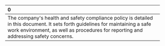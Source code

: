 | 0                                                                                                                                                                                                                     |
|:----------------------------------------------------------------------------------------------------------------------------------------------------------------------------------------------------------------------|
| The company's health and safety compliance policy is detailed in this document. It sets forth guidelines for maintaining a safe work environment, as well as procedures for reporting and addressing safety concerns. |